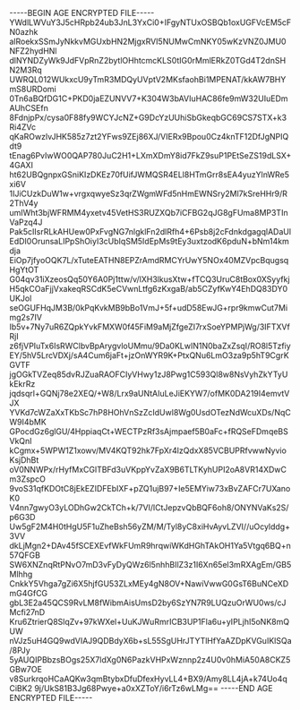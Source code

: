 -----BEGIN AGE ENCRYPTED FILE-----
YWdlLWVuY3J5cHRpb24ub3JnL3YxCi0+IFgyNTUxOSBQb1oxUGFVcEM5cFN0azhk
alRoekxSSmJyNkkvMGUxbHN2MjgxRVI5NUMwCmNKY05wKzVNZ0JMU0NFZ2hydHNl
dlNYNDZyWk9JdFVpRnZ2bytlOHhtcmcKLS0tIG0rMmlERkZ0TGd4T2dnSHN2M3Rq
UWRQL012WUkxcU9yTmR3MDQyUVptV2MKsfaohBi1MPENAT/kkAW7BHYmS8URDomi
0Tn6aBQfDG1C+PKD0jaEZUNVV7+K304W3bAVIuHAC86fe9mW32UIuEDmAUhCSEfn
8FdnjpPx/cysa0F88fy9WCYJcNZ+G9DcYzUUhiSbGkeqbGC69CS7STX+k3Ri4ZVc
qKaROwzlvJHK585z7zt2YFws9ZEj86XJ/VIERx9Bpou0Cz4knTF12DfJgNPIQdt9
tEnag6PvIwWO0QAP780JuC2H1+LXmXDmY8id7FkZ9suP1PEtSeZS19dLSX+4GAXI
ht62UBQgnpxGSniKIzDKEz70fUifJWMQSR4ELl8HTmGrr8sEA4yuzYlnWRe5xi6V
1IJiCUzkDuW1w+vrgxqwyeSz3qrZWgmWFd5nHmEWNSry2Ml7kSreHHr9/R2ThV4y
umIWht3bjWFRMM4yxetv45VetHS3RUZXQb7iCFBG2qJG8gFUma8MP3TInVaPzq4J
Pak5cIIsrRLkAHUew0PxFvgNG7nlgklFn2dlRfh4+6Psb8j2cFdnkdgagqlADaUl
EdDI0OrunsaLIPpShOiyI3cUbIqSM5IdEpMs9tEy3uxtzodK6pduN+bNm14kmdja
EiOp7jfyoOQK7L/xTuteEATHN8EPZrAmdRMCYrUwY5NOx40MZVpcBqugsqHgYtOT
G04qv31iXzeosQq50Y6A0Pj1ttw/v/lXH3lkusXtw+fTCQ3UruC8tBox0XSyyfkj
H5qkCOaFjjVxakeqRSCdK5eCVwnLtfg6zKxgaB/ab5CZyfKwY4EhDQ83DY0UKJol
seOGUFHqJM3B/0kPqKvkMB9bBo1VmJ+5f+udD58EwJG+rpr9kmwCut7Mimg2s7IV
Ib5v+7Ny7uR6ZQpkYvkFMXW0f45FiM9aMjZfgeZI7rxSoeYPMPjWg/3IFTXVfRjI
z6fjVPIuTx6IsRWClbvBpArygvloUMmu/9Da0KLwIN1N0baZxZsqI/RO8l5Tzfiy
EY/5hV5LrcVDXj/sA4Cum6jaFt+jzOnWYR9K+PtxQNu6LmO3za9p5hT9CgrKGVTF
jgOGkTVZeq85dvRJZuaRAOFCIyVHwy1zJ8Pwg1C593Ql8w8NsVyhZkYTyUkEkrRz
jqdsqrl+GQNj78e2XEQ/+W8/Lrx9aUNtAIuLeJiEKYW7/ofMK0DA219I4emvtVJX
YVKd7cWZaXxTKbSc7hP8HOhVnSzZcIdUwl8Wg0UsdOTezNdWcuXDs/NqCW9I4bMK
GPocdGz6glGU/4HppiaqCt+WECTPzRf3sAjmpaef5B0aFc+fRQSeFDmqeBSVkQnI
kCgmx+5WPW1Z1xowv/MV4KQT92hk7FpXr4lzQdxX85VCBUPRfvwwNyvioKsjDhBt
oV0NNWPx/rHyfMxCGlTBFd3uVKppYvZaX9B6TLTKyhUPI2oA8VR14XDwCm3ZspcO
9voS31qfKDOtC8jEkEZIDFEbIXF+pZQ1ujB97+Ie5EMYiw73xBvZAFCr7UXanoK0
V4nn7gwyO3yLODhGw2CkTCh+k/7VI/lCtJepzvQbBQF6oh8/ONYNVaKs2S/p6G3D
Uw5gF2M4H0tHgU5F1uZheBsh56yZM/M/Tyl8yC8xiHvAyvLZVI//uOcylddg+3VV
dkLjMgn2+DAv45fSCEXEvfWkFUmR9hrqwiWKdHGhTAkOH1Ya5Vtgq6BQ+n57QFGB
SW6XNZnqRtPNvO7mD3vFyDyQWz6l5nhhBIlZ3z1I6Xn65el3mRXAgEm/GB5Mlhhg
CnkkY5Vhga7gZi6X5hjfGU53ZLxMEy4gN8OV+NawiVwwG0GsT6BuNCeXDmG4GfCG
gbL3E2a45QCS9RvLM8fWibmAisUmsD2by6SzYN7R9LUQzuOrWU0ws/cJMcfi27nD
Kru6ZtrierQ8SlqZv+97kWXel+UuKJWuRmrICB3UP1Fla6u+yIPLjhI5oNK8mQUW
nVJz5uH4GQ9wdVIAJ9QDBdyX6b+sL55SgUHrJTYTlHfYaAZDpKVGuIKlSQa/8PJy
5yAUQIPBbzsBOgs25X7ldXg0N6PazkVHPxWznnp2z4U0v0hMiA50A8CKZ5GBw7OE
v8SurkrqoHCaAQKw3qmBtybxDfuDfexHyvLL4+BX9/Amy8LL4jA+k74Uo4qCiBK2
9j/UkS81B3Jg68Pwye+a0xXZToY/i6rTz6wLMg==
-----END AGE ENCRYPTED FILE-----
